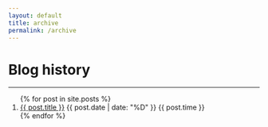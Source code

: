 ```yaml
---
layout: default
title: archive
permalink: /archive
---
```


# Blog history
___

<ol class="monospace" reversed>
    {% for post in site.posts %}
    <li>
        <a href="{{ post.url }}">{{ post.title }}</a>
        <span class="mini">{{ post.date | date: "%D" }} {{ post.time }}</span>
    </li>
    {% endfor %}
</ol>
